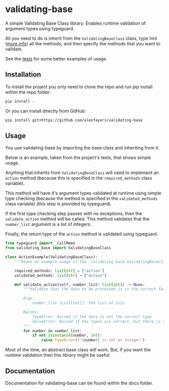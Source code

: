 # validating-base

A simple Validating Base Class library. Enables runtime validation of argument types using typeguard.

All you need to do is inherit from the `ValidatingBaseClass` class, type hint ([more info](https://docs.python.org/3/library/typing.html)) all the methods, and then specify the methods that you want to validate.

See the [tests](./tests/test_base.py) for some better examples of usage.

## Installation

To install the project you only need to clone the repo and run pip install within the repo folder:

```bash
pip install .
```

Or you can install directly from GitHub:

```bash
pip install git+https://github.com/alexfayers/validating-base
```

## Usage

You use validating-base by importing the base class and inheriting from it.

Below is an example, taken from the project's tests, that shows simple usage.

Anything that inherits from `ValidatingBaseClass` will need to implement an `action` method (because this is specified in the `required_methods` class variable).

This method will have it's argument types validated at runtime using simple type checking (because the method is specified in the `validated_methods` class variable) (this step is provided by typeguard).

If the first type checking step passes with no exceptions, then the `validate_action` method will be called. This method validates that the `number_list` argument is a list of integers.

Finally, the return type of the `action` method is validated using typeguard.

```py
from typeguard import _CallMemo
from validating_base import ValidatingBaseClass

class ActionExample(ValidatingBaseClass):
    """Shows an example usage of the `validating_base.ValidatingBaseClass` class."""

    required_methods: list[str] = ["action"]
    validated_methods: list[str] = ["action"]

    def validate_action(self, number_list: list[int]) -> None:
        """Validate that the data to be processed is in the correct format.

        Args:
            number_list (List[int]): The list of ints

        Raises:
            TypeError: Raised if the data is not the correct type
            ValueError: Raised if the types are correct, but there is an issue in the formatting
        """
        for number in number_list:
            if not isinstance(number, int):
                raise TypeError(f"{number} is not an integer")
```

Most of the time, an abstract base class will work. But, if you want the runtime validation then this library might be useful.

## Documentation

Documentation for validating-base can be found within the docs folder.

